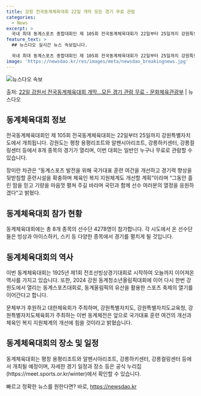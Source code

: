 ```yaml
---
title: 강원 전국동계체육대회 22일 개막 모든 경기 무료 관람
categories:
  - News
excerpt: >
  국내 최대 동계스포츠 종합대회인 제 105회 전국동계체육대회가 22일부터 25일까지 강원특별자치도에서 펼쳐진…
feature_text: >
  ## 뉴스다오 실시간 뉴스 속보입니다.

  국내 최대 동계스포츠 종합대회인 제 105회 전국동계체육대회가 22일부터 25일까지 강원특별자치도에서 펼쳐진…
image: 'https://newsdao.kr/res/images/meta/newsdao_breakingnews.jpg'
---
```


![뉴스다오 속보](https://newsdao.kr/res/images/meta/newsdao_breakingnews.jpg)

<p>출처: <a href="https://newsdao.kr/3211" rel="dofollow">22일 강원서 전국동계체육대회 개막…모든 경기 관람 무료 - 문화체육관광부</a> | 뉴스다오</p>

<h2 data-ke-size="size26">동계체육대회 정보</h2>
전국동계체육대회인 제 105회 전국동계체육대회는 22일부터 25일까지 강원특별자치도에서 개최됩니다. 강원도는 평창 용평리조트와 알펜시아리조트, 강릉하키센터, 강릉컬링센터 등에서 8개 종목의 경기가 열리며, 이번 대회는 일반인 누구나 무료로 관람할 수 있습니다.

<p data-ke-size="size16">장미란 차관은 “동계스포츠 발전을 위해 국가대표 훈련 여건을 개선하고 경기력 향상을 뒷받침할 훈련시설을 확충하며 체육인 복지 지원체계도 개선할 계획”이라며 “그동안 흘린 땀을 믿고 기량을 마음껏 펼쳐 주길 바라며 국민과 함께 선수 여러분의 열정을 응원하겠다”고 밝혔다.</p>

<h2 data-ke-size="size24">동계체육대회 참가 현황</h2>
동계체육대회에는 총 8개 종목의 선수단 4278명이 참가합니다. 각 시도에서 온 선수단들은 빙상과 아이스하키, 스키 등 다양한 종목에서 경기를 펼치게 될 것입니다.

<h2 data-ke-size="size24">동계체육대회의 역사</h2>
이번 동계체육대회는 1925년 제1회 전조선빙상경기대회로 시작하여 오늘까지 이어져온 역사를 가지고 있습니다. 또한, 2024 강원 동계청소년올림픽대회에 이어 다시 한번 강원도에서 열리는 동계스포츠대회로, 동계올림픽의 유산을 활용한 스포츠 축제의 열기를 이어간다고 합니다.

<p data-ke-size="size16">문체부가 후원하고 대한체육회가 주최하며, 강원특별자치도, 강원특별자치도교육청, 강원특별자치도체육회가 주최하는 이번 동계체전은 앞으로 국가대표 훈련 여건의 개선과 체육인 복지 지원체계의 개선에 힘쓸 것이라고 밝혔습니다.</p>

<h2 data-ke-size="size24">동계체육대회의 장소 및 일정</h2>
동계체육대회는 평창 용평리조트와 알펜시아리조트, 강릉하키센터, 강릉컬링센터 등에서 개최될 예정이며, 자세한 경기 일정과 장소 등은 공식 누리집(https://meet.sports.or.kr/winter)에서 확인할 수 있습니다. 

빠르고 정확한 뉴스를 원한다면? 바로, <a href="https://newsdao.kr" rel="dofollow">https://newsdao.kr</a>


